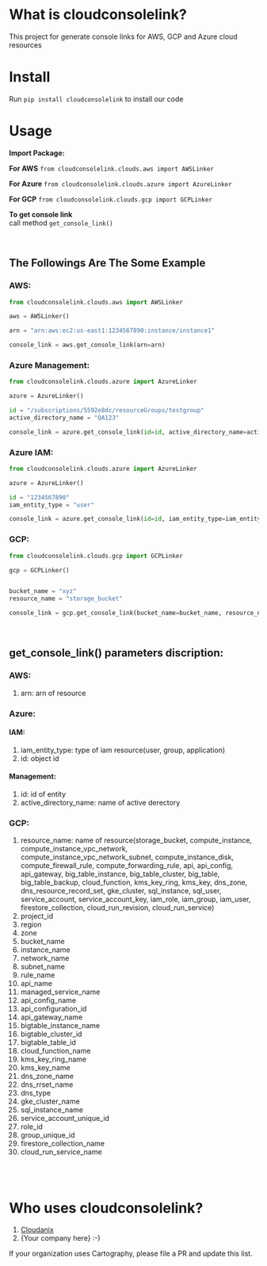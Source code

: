 # What is cloudconsolelink?
This project for generate console links for AWS, GCP and Azure cloud resources

# Install
Run ```pip install cloudconsolelink``` to install our code

# Usage

**Import Package:**

**For AWS**
```from cloudconsolelink.clouds.aws import AWSLinker```

**For Azure**
```from cloudconsolelink.clouds.azure import AzureLinker```

**For GCP**
```from cloudconsolelink.clouds.gcp import GCPLinker```

**To get console link**<br />
call method ```get_console_link()```

<br />

## The Followings Are The Some Example
### AWS:
```python
from cloudconsolelink.clouds.aws import AWSLinker

aws = AWSLinker()

arn = "arn:aws:ec2:us-east1:1234567890:instance/instance1"

console_link = aws.get_console_link(arn=arn)
```

### Azure Management:
  ```python
from cloudconsolelink.clouds.azure import AzureLinker

azure = AzureLinker()

id = "/subscriptions/5592e8dc/resourceGroups/testgroup"
active_directory_name = "QA123"

console_link = azure.get_console_link(id=id, active_directory_name=active_directory_name)
  ```


### Azure IAM:
```python
from cloudconsolelink.clouds.azure import AzureLinker

azure = AzureLinker()

id = "1234567890"
iam_entity_type = "user"

console_link = azure.get_console_link(id=id, iam_entity_type=iam_entity_type)
```

### GCP:
  ```python
from cloudconsolelink.clouds.gcp import GCPLinker

gcp = GCPLinker()


bucket_name = "xyz"
resource_name = "storage_bucket"

console_link = gcp.get_console_link(bucket_name=bucket_name, resource_name=resource_name)
  ```

<br />

## get_console_link() parameters discription:

### AWS:
  1) arn: arn of resource

### Azure:
#### IAM:
  1) iam_entity_type: type of iam resource(user, group, application)
  2) id: object id

#### Management:
  1) id: id of entity
  2) active_directory_name: name of active derectory

### GCP:
  1) resource_name: name of resource(storage_bucket, compute_instance, compute_instance_vpc_network, compute_instance_vpc_network_subnet, compute_instance_disk, compute_firewall_rule, compute_forwarding_rule, api, api_config, api_gateway, big_table_instance, big_table_cluster, big_table, big_table_backup, cloud_function, kms_key_ring, kms_key, dns_zone, dns_resource_record_set, gke_cluster, sql_instance, sql_user, service_account, service_account_key, iam_role, iam_group, iam_user, firestore_collection, cloud_run_revision, cloud_run_service)
  2) project_id
  3) region
  4) zone
  5) bucket_name
  6) instance_name
  7) network_name
  8) subnet_name
  9) rule_name
  10) api_name
  11) managed_service_name
  12) api_config_name
  13) api_configuration_id
  14) api_gateway_name
  15) bigtable_instance_name
  16) bigtable_cluster_id
  17) bigtable_table_id
  18) cloud_function_name
  19) kms_key_ring_name
  20) kms_key_name
  22) dns_zone_name
  23) dns_rrset_name
  24) dns_type
  25) gke_cluster_name
  26) sql_instance_name
  27) service_account_unique_id
  28) role_id
  29) group_unique_id
  31) firestore_collection_name
  32) cloud_run_service_name

<br />
<br />

# Who uses cloudconsolelink?
1. [Cloudanix](https://www.cloudanix.com/)
1. {Your company here} :-)

If your organization uses Cartography, please file a PR and update this list.

